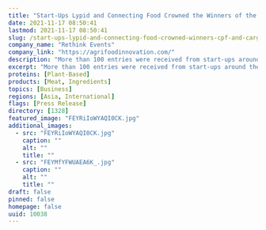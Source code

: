 ```yaml
---
title: "Start-Ups Lypid and Connecting Food Crowned the Winners of the CPF and Cargill Innovation Challenges at the Asia-Pacific Agri-Food Innovation Summit 2021"
date: 2021-11-17 08:50:41
lastmod: 2021-11-17 08:50:41
slug: /start-ups-lypid-and-connecting-food-crowned-winners-cpf-and-cargill-innovation-challenges
company_name: "Rethink Events"
company_link: "https://agrifoodinnovation.com/"
description: "More than 100 entries were received from start-ups around the world, answering CPF’s call for innovative alternative-protein enhancements and Cargill’s search for digital production chain solutions. After an in-depth review and judging process, the teams at CPF and Cargill each selected three finalists to pitch their technologies to their judging panel and the global Asia-Pacific Agri-Food Innovation Summit audience of more than 900 agri-food leaders."
excerpt: "More than 100 entries were received from start-ups around the world, answering CPF’s call for innovative alternative-protein enhancements and Cargill’s search for digital production chain solutions. After an in-depth review and judging process, the teams at CPF and Cargill each selected three finalists to pitch their technologies to their judging panel and the global Asia-Pacific Agri-Food Innovation Summit audience of more than 900 agri-food leaders."
proteins: [Plant-Based]
products: [Meat, Ingredients]
topics: [Business]
regions: [Asia, International]
flags: [Press Release]
directory: [1328]
featured_image: "FEYRiIoWYAQI0CK.jpg"
additional_images:
  - src: "FEYRiIoWYAQI0CK.jpg"
    caption: ""
    alt: ""
    title: ""
  - src: "FEYMfYFWUAEA6K_.jpg"
    caption: ""
    alt: ""
    title: ""
draft: false
pinned: false
homepage: false
uuid: 10038
---
```

